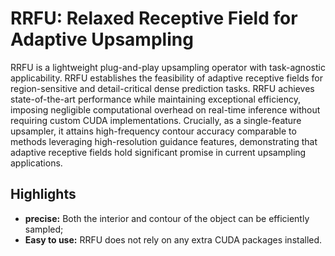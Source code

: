 # RRFU: Relaxed Receptive Field for Adaptive Upsampling

RRFU is a lightweight plug-and-play upsampling operator with task-agnostic applicability. RRFU establishes the feasibility of adaptive receptive fields for region-sensitive and detail-critical dense prediction tasks. RRFU achieves state-of-the-art performance while maintaining exceptional efficiency, imposing negligible computational overhead on real-time inference without requiring custom CUDA implementations. Crucially, as a single-feature upsampler, it attains high-frequency contour accuracy comparable to methods leveraging high-resolution guidance features, demonstrating that adaptive receptive fields hold significant promise in current upsampling applications.

## Highlights

- **precise:** Both the interior and contour of the object can be efficiently sampled;
- **Easy to use:** RRFU does not rely on any extra CUDA packages installed.
